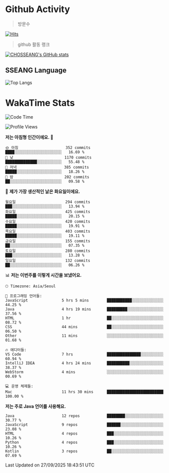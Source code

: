 <!--
**CHOSSEANG/CHOSSEANG** is a ✨ _special_ ✨ repository because its `README.md` (this file) appears on your GitHub profile.

Here are some ideas to get you started:

- 🔭 I’m currently working on ...
- 🌱 I’m currently learning ...
- 👯 I’m looking to collaborate on ...
- 🤔 I’m looking for help with ...
- 💬 Ask me about ...
- 📫 How to reach me: ...
- 😄 Pronouns: ...
- ⚡ Fun fact: ...
-->

# Github Activity
> 방문수

[![Hits](https://hits.seeyoufarm.com/api/count/incr/badge.svg?url=https%3A%2F%2Fgithub.com%2FCHOSSEANG&count_bg=%238AED3E&title_bg=%23495358&icon=electron.svg&icon_color=%23E7E7E7&title=CHOSSEANG&edge_flat=false)](https://hits.seeyoufarm.com)
> github 활동 랭크

[![CHOSSEANG's GitHub stats](https://github-readme-stats.vercel.app/api?username=CHOSSEANG)](https://github.com/CHOSSEANG/github-readme-stats)

## SSEANG Language
![Top Langs](https://github-readme-stats.vercel.app/api/top-langs/?username=CHOSSEANG&layout=compact)

# WakaTime Stats

<!--START_SECTION:waka-->
![Code Time](http://img.shields.io/badge/Code%20Time-853%20hrs%204%20mins-blue)

![Profile Views](http://img.shields.io/badge/Profile%20Views-0-blue)

**저는 아침형 인간이에요. 🐤** 

```text
🌞 아침                     352 commits         ████░░░░░░░░░░░░░░░░░░░░░   16.69 % 
🌆 낮　                     1170 commits        ██████████████░░░░░░░░░░░   55.48 % 
🌃 저녁                     385 commits         █████░░░░░░░░░░░░░░░░░░░░   18.26 % 
🌙 밤　                     202 commits         ██░░░░░░░░░░░░░░░░░░░░░░░   09.58 % 
```
📅 **제가 가장 생산적인 날은 화요일이에요.** 

```text
월요일                      294 commits         ███░░░░░░░░░░░░░░░░░░░░░░   13.94 % 
화요일                      425 commits         █████░░░░░░░░░░░░░░░░░░░░   20.15 % 
수요일                      420 commits         █████░░░░░░░░░░░░░░░░░░░░   19.91 % 
목요일                      403 commits         █████░░░░░░░░░░░░░░░░░░░░   19.11 % 
금요일                      155 commits         ██░░░░░░░░░░░░░░░░░░░░░░░   07.35 % 
토요일                      280 commits         ███░░░░░░░░░░░░░░░░░░░░░░   13.28 % 
일요일                      132 commits         ██░░░░░░░░░░░░░░░░░░░░░░░   06.26 % 
```


📊 **저는 이번주를 이렇게 시간을 보냈어요.** 

```text
🕑︎ Timezone: Asia/Seoul

💬 프로그래밍 언어들: 
JavaScript               5 hrs 5 mins        ███████████░░░░░░░░░░░░░░   44.25 % 
Java                     4 hrs 19 mins       █████████░░░░░░░░░░░░░░░░   37.56 % 
HTML                     1 hr                ██░░░░░░░░░░░░░░░░░░░░░░░   08.72 % 
CSS                      44 mins             ██░░░░░░░░░░░░░░░░░░░░░░░   06.50 % 
Other                    11 mins             ░░░░░░░░░░░░░░░░░░░░░░░░░   01.68 % 

🔥 에디터들: 
VS Code                  7 hrs               ███████████████░░░░░░░░░░   60.94 % 
IntelliJ IDEA            4 hrs 24 mins       ██████████░░░░░░░░░░░░░░░   38.37 % 
WebStorm                 4 mins              ░░░░░░░░░░░░░░░░░░░░░░░░░   00.69 % 

💻 운영 체제들: 
Mac                      11 hrs 30 mins      █████████████████████████   100.00 % 
```

**저는 주로 Java 언어를 사용해요.** 

```text
Java                     12 repos            ████████░░░░░░░░░░░░░░░░░   30.77 % 
JavaScript               9 repos             ██████░░░░░░░░░░░░░░░░░░░   23.08 % 
HTML                     4 repos             ███░░░░░░░░░░░░░░░░░░░░░░   10.26 % 
Python                   4 repos             ███░░░░░░░░░░░░░░░░░░░░░░   10.26 % 
Kotlin                   3 repos             ██░░░░░░░░░░░░░░░░░░░░░░░   07.69 % 
```




 Last Updated on 27/09/2025 18:43:51 UTC
<!--END_SECTION:waka-->
